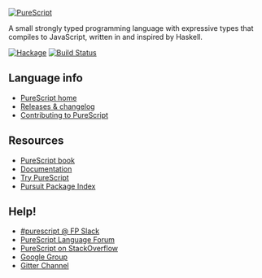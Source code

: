 [![PureScript](logo.png)](http://purescript.org)

A small strongly typed programming language with expressive types that compiles to JavaScript, written in and inspired by Haskell.

[![Hackage](https://img.shields.io/hackage/v/purescript.svg)](http://hackage.haskell.org/package/purescript) [![Build Status](https://api.travis-ci.org/purescript/purescript.svg?branch=master)](http://travis-ci.org/purescript/purescript)

## Language info

- [PureScript home](http://purescript.org)
- [Releases & changelog](https://github.com/purescript/purescript/releases)
- [Contributing to PureScript](https://github.com/purescript/purescript/blob/master/CONTRIBUTING.md)

## Resources

- [PureScript book](https://leanpub.com/purescript/read)
- [Documentation](https://github.com/purescript/documentation)
- [Try PureScript](http://try.purescript.org)
- [Pursuit Package Index](http://pursuit.purescript.org/)

## Help!

- [#purescript @ FP Slack](https://functionalprogramming.slack.com/)
- [PureScript Language Forum](https://discouse.purescript.org/)
- [PureScript on StackOverflow](http://stackoverflow.com/questions/tagged/purescript)
- [Google Group](https://groups.google.com/forum/#!forum/purescript)
- [Gitter Channel](https://gitter.im/purescript/purescript?utm_source=badge&utm_medium=badge&utm_campaign=pr-badge&utm_content=badge)
